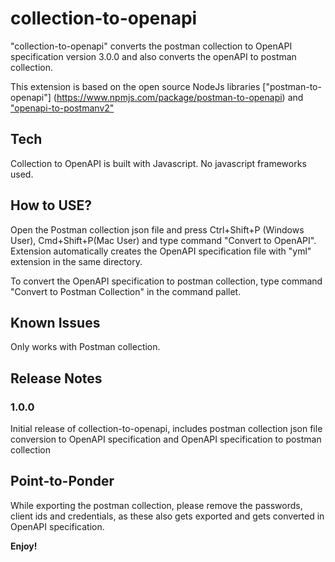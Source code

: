 # collection-to-openapi
"collection-to-openapi" converts the postman collection to OpenAPI specification version 3.0.0 and also converts the openAPI to postman collection.

This extension is based on the open source NodeJs libraries ["postman-to-openapi"] (https://www.npmjs.com/package/postman-to-openapi) and ["openapi-to-postmanv2"](https://www.npmjs.com/package/openapi-to-postmanv2) 

## Tech
Collection to OpenAPI is built with Javascript. No javascript frameworks used.

## How to USE?

Open the Postman collection json file and press Ctrl+Shift+P (Windows User), Cmd+Shift+P(Mac User) and type command "Convert to OpenAPI". Extension automatically creates the OpenAPI specification file with "yml" extension in the same directory.

To convert the OpenAPI specification to postman collection, type command "Convert to Postman Collection" in the command pallet.

## Known Issues

Only works with Postman collection. 

## Release Notes

### 1.0.0

Initial release of collection-to-openapi, includes postman collection json file conversion to OpenAPI specification and OpenAPI specification to postman collection

## Point-to-Ponder

While exporting the postman collection, please remove the passwords, client ids and credentials, as these also gets exported and gets converted in OpenAPI specification.

**Enjoy!**
